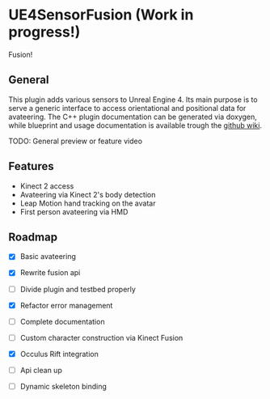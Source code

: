 # UE4SensorFusion (Work in progress!)
Fusion!

## General

This plugin adds various sensors to Unreal Engine 4.
Its main purpose is to serve a generic interface to access orientational and positional data for avateering.
The C++ plugin documentation can be generated via doxygen, while blueprint and usage documentation is available trough the [github wiki](https://github.com/helpsterTee/ue4-sensorfusion/wiki).


TODO: General preview or feature video


## Features
- Kinect 2 access
- Avateering via Kinect 2's body detection
- Leap Motion hand tracking on the avatar
- First person avateering via HMD


## Roadmap
- [x] Basic avateering
- [x] Rewrite fusion api
- [ ] Divide plugin and testbed properly
- [x] Refactor error management
- [ ] Complete documentation
- [ ] Custom character construction via Kinect Fusion
- [x] Occulus Rift integration
- [ ] Api clean up
- [ ] Dynamic skeleton binding

